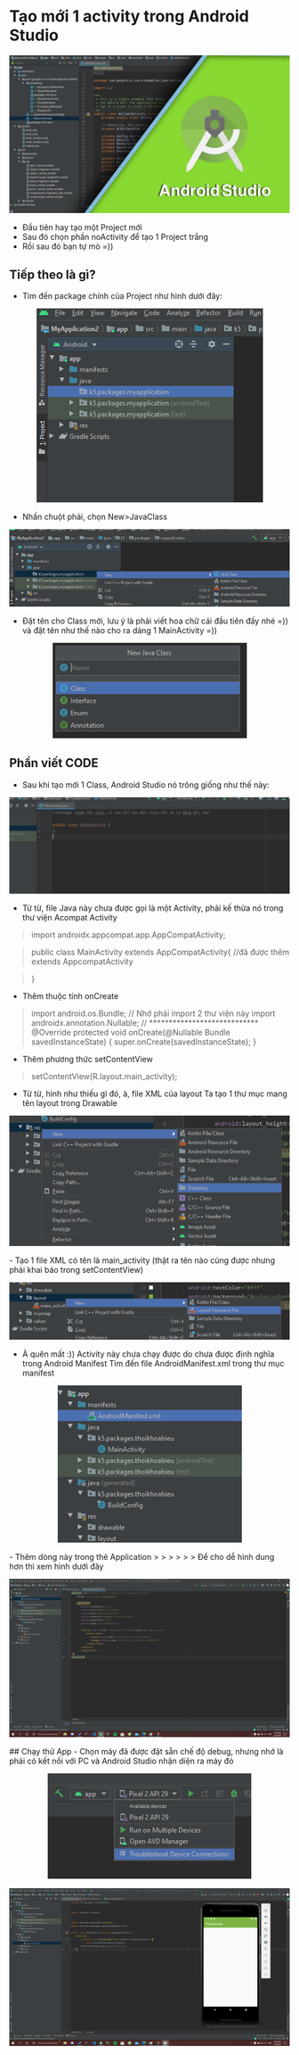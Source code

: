 # Tạo mới 1 activity trong Android Studio
![](/Images/photomain.jpg)

- Đầu tiên hay tạo một Project mới 
- Sau đó chọn phần noActivity để tạo 1 Project trắng
- Rồi sau đó bạn tự mò =))
 ## Tiếp theo là gì?
 - Tìm đến package chính của Project như hình dưới đây:
 
<p align="center">
  <img src="Images/3.png">
</p>

- Nhấn chuột phải, chọn New>JavaClass
<p align="center">
  <img src="Images/4.png">
</p>

- Đặt tên cho Class mới, lưu ý là phải viết hoa chữ cái đầu tiên đấy nhé =)) và đặt tên như thế nào cho ra dáng 1 MainActivity =))
<p align="center">
  <img src="Images/5.png">
</p>

## Phần viết CODE
- Sau khi tạo mới 1 Class, Android Studio nó trông giống như thế này:
<p align="center">
  <img src="Images/6.png">
</p>

- Từ từ, file Java này chưa được gọi là một Activity, phải kế thừa nó trong thư viện Acompat Activity 
> import androidx.appcompat.app.AppCompatActivity;

> public class MainActivity extends AppCompatActivity{ //đã được thêm extends AppcompatActivity

> } 
- Thêm thuộc tính onCreate
> import android.os.Bundle;            // Nhớ phải import 2 thư viện này
> import androidx.annotation.Nullable; // ****************************
> @Override
> protected void onCreate(@Nullable Bundle savedInstanceState) {
> super.onCreate(savedInstanceState);
> }

- Thêm phương thức setContentView
> setContentView(R.layout.main_activity);  

- Từ từ, hình như thiếu gì đó, à, file XML của layout
Ta tạo 1 thư mục mang tên layout trong Drawable
<p align="center">
  <img src="Images/7.png">
</p>
- Tạo 1 file XML có tên là main_activity (thật ra tên nào cũng được nhưng phải khai báo trong setContentView)

<p align="center">
  <img src="Images/8.png">
</p>

- À quên mất :)) Activity này chưa chạy được do chưa được định nghĩa trong Android Manifest
Tìm đến file AndroidManifest.xml trong thư mục manifest
<p align="center">
  <img src="Images/9.png">
</p>
- Thêm dòng này trong thẻ Application
> <activity android:name=".MainActivity" android:label="@string/app_name">
>             <intent-filter>
>                 <action android:name="android.intent.action.MAIN"/>
>                <category android:name="android.intent.category.LAUNCHER"/>
>             </intent-filter>
>         </activity>
Để cho dễ hình dung hơn thì xem hình dưới đây
<p align="center">
  <img src="Images/10.png">
</p>
## Chạy thử App
- Chọn máy đã được đặt sẵn chế độ debug, nhưng nhớ là phải có kết nối với PC và Android Studio nhận diện ra máy đó
<p align="center">
  <img src="Images/11.png"></p>

<p align="center">
  <img src="Images/12.png"></p>








